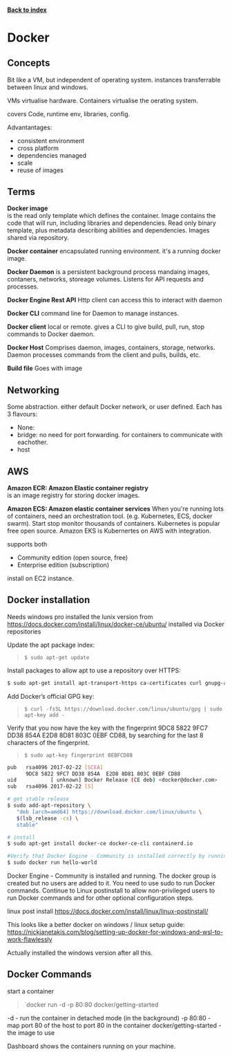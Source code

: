 <LINK href="jb1.css" rel="stylesheet" type="text/css">

#### [Back to index](index.html)

# Docker

## Concepts

Bit like a VM, but independent of operating system. instances transferrable between linux and windows.

VMs virtualise hardware. Containers virtualise the oerating system.

covers Code, runtime env, libraries, config.

Advantantages:

- consistent environment
- cross platform
- dependencies managed
- scale
- reuse of images

## Terms

**Docker image**  
is the read only template which defines the container. Image contains the code that will run, including libraries and dependencies. Read only binary template, plus metadata describing abilities and dependencies. Images shared via repository. 

**Docker container**
encapsulated running environment. it's a running docker image.

**Docker Daemon**
is a persistent background process mandaing images, contaners, networks, storeage volumes. Listens for API requests and processes.

**Docker Engine Rest API**
Http client can access this to interact with daemon

**Docker CLI**
command line for Daemon to manage instances.

**Docker client**
local or remote.
gives a CLI to give build, pull, run, stop commands to Docker daemon.

**Docker Host**
Comprises daemon, images, containers, storage, networks. 
Daemon processes commands from the client and pulls, builds, etc. 

**Build file**
Goes with image

## Networking

Some abstraction. either default Docker network, or user defined. Each has 3 flavours:

- None: 
- bridge: no need for port forwarding. for containers to communicate with eachother. 
- host


## AWS

**Amazon ECR: Amazon Elastic container registry**  
is an image registry for storing docker images.

**Amazon ECS: Amazon elastic container services**
When you're running lots of containers, need an orchestration tool. (e.g. Kubernetes, ECS, docker swarm). Start stop monitor thousands of containers.
Kubernetes is popular free open source.
Amazon EKS is Kubernertes on AWS with integration.

supports both

- Community edition (open source, free)
- Enterprise edition (subscription)

install on EC2 instance.

## Docker installation

Needs windows pro
installed the lunix version from <https://docs.docker.com/install/linux/docker-ce/ubuntu/>
installed via Docker repositories


Update the apt package index:
>`$ sudo apt-get update`

Install packages to allow apt to use a repository over HTTPS:

```bash
$ sudo apt-get install apt-transport-https ca-certificates curl gnupg-agent \ software-properties-common
```

Add Docker’s official GPG key:
>`$ curl -fsSL https://download.docker.com/linux/ubuntu/gpg | sudo apt-key add -`

Verify that you now have the key with the fingerprint 9DC8 5822 9FC7 DD38 854A E2D8 8D81 803C 0EBF CD88, by searching for the last 8 characters of the fingerprint.
>`$ sudo apt-key fingerprint 0EBFCD88`

```bash
pub   rsa4096 2017-02-22 [SCEA]
      9DC8 5822 9FC7 DD38 854A  E2D8 8D81 803C 0EBF CD88
uid           [ unknown] Docker Release (CE deb) <docker@docker.com>
sub   rsa4096 2017-02-22 [S]

# get stable release
$ sudo add-apt-repository \
   "deb [arch=amd64] https://download.docker.com/linux/ubuntu \
   $(lsb_release -cs) \
   stable"

# install
$ sudo apt-get install docker-ce docker-ce-cli containerd.io

#Verify that Docker Engine - Community is installed correctly by running the hello-world image.
$ sudo docker run hello-world
```

Docker Engine - Community is installed and running. The docker group is created but no users are added to it. You need to use sudo to run Docker commands. Continue to Linux postinstall to allow non-privileged users to run Docker commands and for other optional configuration steps.

linux post install
<https://docs.docker.com/install/linux/linux-postinstall/>

This looks like a better docker on windows / linux setup guide: <https://nickjanetakis.com/blog/setting-up-docker-for-windows-and-wsl-to-work-flawlessly>

Actually installed the windows version after all this.

## Docker Commands

start a container
>`docker run -d -p 80:80 docker/getting-started

-d - run the container in detached mode (in the background)
-p 80:80 - map port 80 of the host to port 80 in the container
docker/getting-started - the image to use

Dashboard shows the containers running on your machine. 




